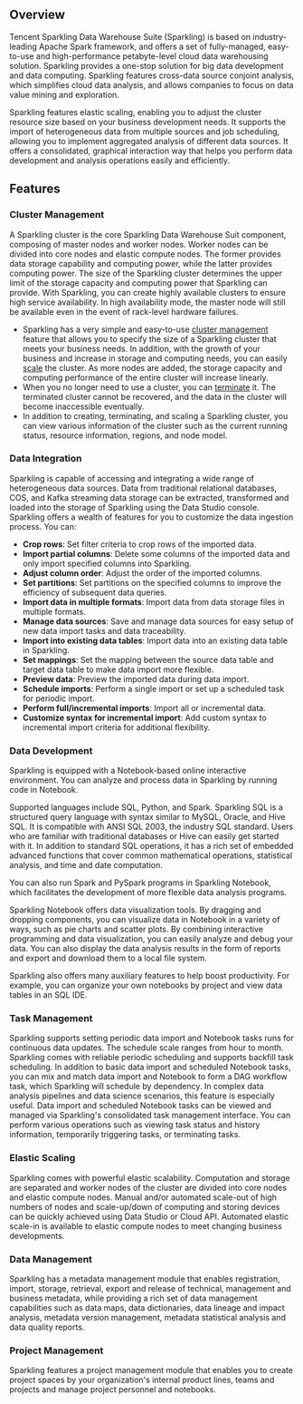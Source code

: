 ﻿## Overview
Tencent Sparkling Data Warehouse Suite (Sparkling) is based on industry-leading Apache Spark framework, and offers a set of fully-managed, easy-to-use and high-performance petabyte-level cloud data warehousing solution.  Sparkling provides a one-stop solution for big data development and data computing. Sparkling features cross-data source conjoint analysis, which simplifies cloud data analysis, and allows companies to focus on data value mining and exploration.

Sparkling features elastic scaling, enabling you to adjust the cluster resource size based on your business development needs. It supports the import of heterogeneous data from multiple sources and job scheduling, allowing you to implement aggregated analysis of different data sources. It offers a consolidated, graphical interaction way that helps you perform data development and analysis operations easily and efficiently.

## Features
### Cluster Management
A Sparkling cluster is the core Sparkling Data Warehouse Suit component, composing of master nodes and worker nodes. Worker nodes can be divided into core nodes and elastic compute nodes. The former provides data storage capability and computing power, while the latter provides computing power. The size of the Sparkling cluster determines the upper limit of the storage capacity and computing power that Sparkling can provide. 
With Sparkling, you can create highly available clusters to ensure high service availability. In high availability mode, the master node will still be available even in the event of rack-level hardware failures.
- Sparkling has a very simple and easy-to-use [cluster management](https://intl.cloud.tencent.com/document/product/1002/30551) feature that allows you to specify the size of a Sparkling cluster that meets your business needs. In addition, with the growth of your business and increase in storage and computing needs, you can easily [scale](https://intl.cloud.tencent.com/document/product/1002/30552) the cluster. As more nodes are added, the storage capacity and computing performance of the entire cluster will increase linearly.
- When you no longer need to use a cluster, you can [terminate](https://intl.cloud.tencent.com/document/product/1002/30553) it. The terminated cluster cannot be recovered, and the data in the cluster will become inaccessible eventually.
- In addition to creating, terminating, and scaling a Sparkling cluster, you can view various information of the cluster such as the current running status, resource information, regions, and node model.

### Data Integration
Sparkling is capable of accessing and integrating a wide range of heterogeneous data sources. Data from traditional relational databases, COS, and Kafka streaming data storage can be extracted, transformed and loaded into the storage of Sparkling using the Data Studio console.
Sparkling offers a wealth of features for you to customize the data ingestion process. You can:
- **Crop rows**: Set filter criteria to crop rows of the imported data.
- **Import partial columns**: Delete some columns of the imported data and only import specified columns into Sparkling.
- **Adjust column order**: Adjust the order of the imported columns.
- **Set partitions**: Set partitions on the specified columns to improve the efficiency of subsequent data queries.
- **Import data in multiple formats**: Import data from data storage files in multiple formats.
- **Manage data sources**: Save and manage data sources for easy setup of new data import tasks and data traceability.
- **Import into existing data tables**: Import data into an existing data table in Sparkling.
- **Set mappings**: Set the mapping between the source data table and target data table to make data import more flexible.
- **Preview data**: Preview the imported data during data import.
- **Schedule imports**: Perform a single import or set up a scheduled task for periodic import.
- **Perform full/incremental imports**: Import all or incremental data.
- **Customize syntax for incremental import**: Add custom syntax to incremental import criteria for additional flexibility. 

### Data Development
Sparkling is equipped with a Notebook-based online interactive environment. You can analyze and process data in Sparkling by running code in Notebook.

Supported languages include SQL, Python, and Spark. Sparkling SQL is a structured query language with syntax similar to MySQL, Oracle, and Hive SQL. It is compatible with ANSI SQL 2003, the industry SQL standard. Users who are familiar with traditional databases or Hive can easily get started with it. In addition to standard SQL operations, it has a rich set of embedded advanced functions that cover common mathematical operations, statistical analysis, and time and date computation.

You can also run Spark and PySpark programs in Sparkling Notebook, which facilitates the development of more flexible data analysis programs.

Sparkling Notebook offers data visualization tools. By dragging and dropping components, you can visualize data in Notebook in a variety of ways, such as pie charts and  scatter plots. By combining interactive programming and data visualization, you can easily analyze and debug your data. You can also display the data analysis results in the form of reports and export and download them to a local file system.

Sparkling also offers many auxiliary features to help boost productivity. For example, you can organize your own notebooks by project and view data tables in an SQL IDE.

### Task Management
Sparkling supports setting periodic data import and Notebook tasks runs for continuous data updates. The schedule scale ranges from hour to month. Sparkling comes with reliable periodic scheduling and supports backfill task scheduling.
In addition to basic data import and scheduled Notebook tasks, you can mix and match data import and Notebook to form a DAG workflow task, which Sparkling will schedule by dependency. In complex data analysis pipelines and data science scenarios, this feature is especially useful. 
Data import and scheduled Notebook tasks can be viewed and managed via Sparkling's consolidated task management interface. You can perform various operations such as viewing task status and history information, temporarily triggering tasks, or terminating tasks.

### Elastic Scaling
Sparkling comes with powerful elastic scalability. Computation and storage are separated and worker nodes of the cluster are divided into core nodes and elastic compute nodes. Manual and/or automated scale-out of high numbers of nodes and scale-up/down of computing and storing devices can be quickly achieved using Data Studio or Cloud API. Automated elastic scale-in is available to elastic compute nodes to meet changing business developments.

### Data Management
Sparkling has a metadata management module that enables registration, import, storage, retrieval, export and release of technical, management and business metadata, while providing a rich set of data management capabilities such as data maps, data dictionaries, data lineage and impact analysis, metadata version management, metadata statistical analysis and data quality reports.


### Project Management
Sparkling features a project management module that enables you to create project spaces by your organization's internal product lines, teams and projects and manage project personnel and notebooks.
